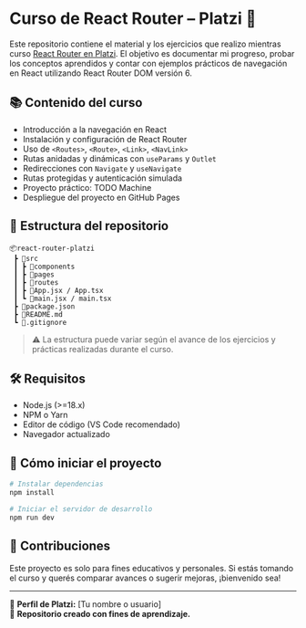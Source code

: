 # Curso de React Router – Platzi 🚀

Este repositorio contiene el material y los ejercicios que realizo mientras curso [React Router en Platzi](https://platzi.com/cursos/react-router/). El objetivo es documentar mi progreso, probar los conceptos aprendidos y contar con ejemplos prácticos de navegación en React utilizando React Router DOM versión 6.

## 📚 Contenido del curso

- Introducción a la navegación en React
- Instalación y configuración de React Router
- Uso de `<Routes>`, `<Route>`, `<Link>`, `<NavLink>`
- Rutas anidadas y dinámicas con `useParams` y `Outlet`
- Redirecciones con `Navigate` y `useNavigate`
- Rutas protegidas y autenticación simulada
- Proyecto práctico: TODO Machine
- Despliegue del proyecto en GitHub Pages

## 📁 Estructura del repositorio

```
📦react-router-platzi
 ┣ 📂src
 ┃ ┣ 📂components
 ┃ ┣ 📂pages
 ┃ ┣ 📂routes
 ┃ ┣ 📜App.jsx / App.tsx
 ┃ ┗ 📜main.jsx / main.tsx
 ┣ 📜package.json
 ┣ 📜README.md
 ┗ 📜.gitignore
```

> ⚠️ La estructura puede variar según el avance de los ejercicios y prácticas realizadas durante el curso.

## 🛠️ Requisitos

- Node.js (>=18.x)
- NPM o Yarn
- Editor de código (VS Code recomendado)
- Navegador actualizado

## 🚀 Cómo iniciar el proyecto

```bash
# Instalar dependencias
npm install

# Iniciar el servidor de desarrollo
npm run dev
```

## 💬 Contribuciones

Este proyecto es solo para fines educativos y personales. Si estás tomando el curso y querés comparar avances o sugerir mejoras, ¡bienvenido sea!

---

📌 **Perfil de Platzi:** [Tu nombre o usuario]  
🔗 **Repositorio creado con fines de aprendizaje.**
